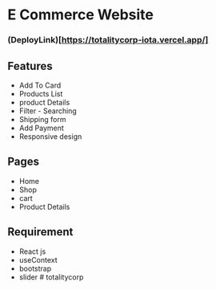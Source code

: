 # E Commerce Website 
###  (DeployLink)[https://totalitycorp-iota.vercel.app/]
## Features 
- Add To Card 
 - Products List 
 - product Details
 - Filter - Searching
 -  Shipping form
 - Add Payment 
 -  Responsive design
  ## Pages 
  - Home
   - Shop 
   - cart 
   - Product Details 
##  Requirement 
- React js 
- useContext 
- bootstrap 
- slider 
#   t o t a l i t y c o r p 
 
 